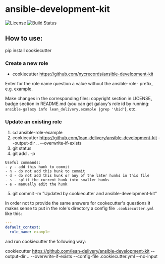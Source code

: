 ansible-development-kit
=========
[![License](https://img.shields.io/badge/license-Apache-green.svg?style=flat)](https://raw.githubusercontent.com/nycrecords/ansible-development-kit/master/LICENSE)
[![Build Status](https://travis-ci.org/nycrecords/ansible-development-kit.svg?branch=master)](https://travis-ci.org/nycrecords/ansible-development-kit)

## How to use:

pip install cookiecutter

### Create a new role

- cookiecutter https://github.com/nycrecords/ansible-development-kit

Enter for the role name question a value without the ansible-role- prefix, e.g. example.

Make changes in the corresponding files: copyright section in LICENSE, badge section in README.md
(you can get galaxy's role id by running: `ansible-galaxy info lean_delivery.example |grep '\bid'`), etc.

### Update an existing role

1. cd ansible-role-example
2. cookiecutter https://github.com/lean-delivery/ansible-development-kit --output-dir .. --overwrite-if-exists
3. git status
4. git add . -p

```
Useful commands:
- y - add this hunk to commit
- n - do not add this hunk to commit
- d - do not add this hunk or any of the later hunks in this file
- s - split the current hunk into smaller hunks
- e - manually edit the hunk
```

5. git commit -m "Updated by cookiecutter and ansible-development-kit"

In order not to provide the same answers for cookecutter's questions it makes sense to put in the role's directory a config file `.cookiecutter.yml` like this:

```yaml
---
default_context:
  role_name: example
```

and run cookiecutter the following way:

cookiecutter https://github.com/lean-delivery/ansible-development-kit --output-dir .. --overwrite-if-exists --config-file .cookiecutter.yml --no-input
